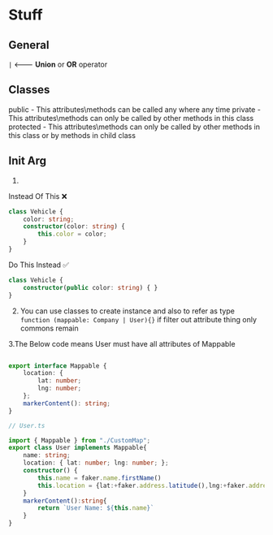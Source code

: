 # Stuff

## General
`|` <--- **Union** or **OR** operator

## Classes

public - This attributes\methods can be called any where any time
private - This attributes\methods can only be called by other methods in this class
protected - This attributes\methods can only be called by other methods in this class or by methods in child class

## Init Arg

1. 
Instead Of This ❌

```ts
class Vehicle {
    color: string;
    constructor(color: string) {
        this.color = color;
    }
}
```

Do This Instead ✅

```ts
class Vehicle {
    constructor(public color: string) { }
}

```

2. You can use classes to create instance and also to refer as type
`function (mappable: Company | User){}`
if filter out attribute thing only commons remain

3.The Below code means User must have all attributes of Mappable
```ts

export interface Mappable {
    location: {
        lat: number;
        lng: number;
    };
    markerContent(): string;
}
```


```ts
// User.ts

import { Mappable } from "./CustomMap";
export class User implements Mappable{
    name: string;
    location: { lat: number; lng: number; };
    constructor() {
        this.name = faker.name.firstName()
        this.location = {lat:+faker.address.latitude(),lng:+faker.address.longitude()}
    }
    markerContent():string{
        return `User Name: ${this.name}`
    }
}

```